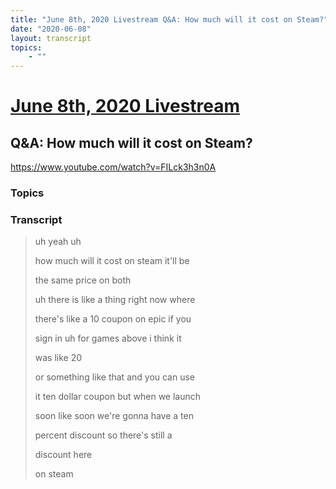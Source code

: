 ```yaml
---
title: "June 8th, 2020 Livestream Q&A: How much will it cost on Steam?"
date: "2020-06-08"
layout: transcript
topics:
    - ""
---
```

# [June 8th, 2020 Livestream](../2020-06-08.md)
## Q&A: How much will it cost on Steam?
https://www.youtube.com/watch?v=FILck3h3n0A

### Topics


### Transcript

> uh yeah uh
>
> how much will it cost on steam it'll be
>
> the same price on both
>
> uh there is like a thing right now where
>
> there's like a 10 coupon on epic if you
>
> sign in uh for games above i think it
>
> was like 20
>
> or something like that and you can use
>
> it ten dollar coupon but when we launch
>
> soon like soon we're gonna have a ten
>
> percent discount so there's still a
>
> discount here
>
> on steam
>
